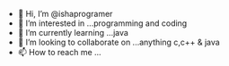 - 👋 Hi, I’m @ishaprogramer
- 👀 I’m interested in ...programming and coding
- 🌱 I’m currently learning ...java
- 💞️ I’m looking to collaborate on ...anything c,c++ & java
- 📫 How to reach me ...

<!---
ishaprogramer/ishaprogramer is a ✨ special ✨ repository because its `README.md` (this file) appears on your GitHub profile.
You can click the Preview link to take a look at your changes.
--->
